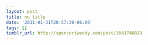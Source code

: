 ```yaml
---
layout: post
title: no title
date: '2011-01-31T20:57:30-06:00'
tags: []
tumblr_url: http://spencertweedy.com/post/3041740819
---
```

